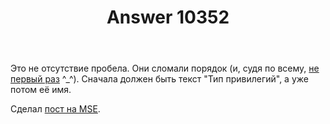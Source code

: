 ﻿---
title: "Answer 10352"
se.owner.user_id: 15479
se.owner.display_name: "Suvitruf - Andrei Apanasik"
se.owner.link: "https://ru.meta.stackoverflow.com/users/15479/suvitruf-andrei-apanasik"
se.answer_id: 10352
se.question_id: 10351
se.post_type: answer
se.score: 2
se.is_accepted: True
---
<p>Это не отсутствие пробела. Они сломали порядок (и, судя по всему, <a href="https://meta.stackexchange.com/q/345346/260198">не первый раз</a> ^_^). Сначала должен быть текст "Тип привилегий", а уже потом её имя.</p>

<p>Сделал <a href="https://meta.stackexchange.com/q/346415/260198">пост на MSE</a>.</p>
